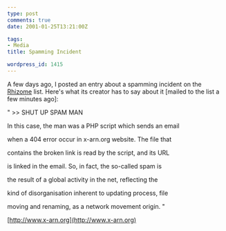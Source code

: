 ```yaml
---
type: post
comments: true
date: 2001-01-25T13:21:00Z

tags:
- Media
title: Spamming Incident

wordpress_id: 1415
---
```


A few days ago, I posted an entry about a spamming incident on the [Rhizome](http://www.rhizome.org) list. Here's what its creator has to say about it [mailed to the list a few minutes ago]:  

   

  

  

" >> SHUT UP SPAM MAN  

   

  

  

In this case, the man was a PHP script which sends an email  

when a 404 error occur in x-arn.org website. The file that  

contains the broken link is read by the script, and its URL  

is linked in the email. So, in fact, the so-called spam is  

the result of a global activity in the net, reflecting the  

kind of disorganisation inherent to updating process, file  

moving and renaming, as a network movement origin. "  

   

[http://www.x-arn.org](http://www.x-arn.org)
